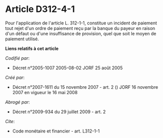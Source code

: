 # Article D312-4-1

Pour l'application de l'article L. 312-1-1, constitue un incident de paiement tout rejet d'un ordre de paiement reçu par la
banque du payeur en raison d'un défaut ou d'une insuffisance de provision, quel que soit le moyen de paiement utilisé.

**Liens relatifs à cet article**

_Codifié par_:

  - Décret n°2005-1007 2005-08-02 JORF 25 août 2005

_Créé par_:

  - Décret n°2007-1611 du 15 novembre 2007 - art. 2 () JORF 16 novembre 2007 en vigueur le 16 mai 2008

_Abrogé par_:

  - Décret n°2009-934 du 29 juillet 2009 - art. 2

_Cite_:

  - Code monétaire et financier - art. L312-1-1
